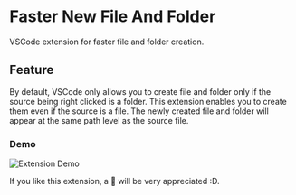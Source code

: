 # Faster New File And Folder

VSCode extension for faster file and folder creation.

## Feature

By default, VSCode only allows you to create file and folder only if the source being right clicked is a folder. This extension enables you to create them even if the source is a file. The newly created file and folder will appear at the same path level as the source file.

### Demo

![Extension Demo](https://raw.githubusercontent.com/wenfangdu/faster-new/master/images/demo.gif)

If you like this extension, a 🌟 will be very appreciated :D.
